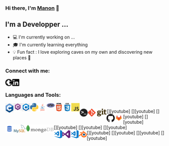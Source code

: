 ### Hi there, I'm [Manon][website] 👋

## I'm a Developper ...
- :computer: I'm currently working on ...
- :mortar_board: I'm currently learning everything
- :bulb: Fun fact : I love exploring caves on my own and discovering new places 🌱

### Connect with me:
[<img align="left" alt="codeSTACKr.com" width="22px" src="https://raw.githubusercontent.com/iconic/open-iconic/master/svg/globe.svg" />][website]
[<img align="left" alt="codeSTACKr | LinkedIn" width="22px" src="./Images/linkedin.svg" />][linkedin]

<br />

### Languages and Tools:

[<img align="left" alt="C" width="26px" src="./Images/c.png" />][youtube]
[<img align="left" alt="C#" width="26px" src="./Images/csharp.png" />][youtube]
[<img align="left" alt="C++" width="26px" src="./Images/cpp.png" />][youtube]
[<img align="left" alt="Python" width="26px" src="./Images/python.png" />][youtube]
[<img align="left" alt="Java" width="26px" src="./Images/java.png" />][youtube]
[<img align="left" alt="PHP" width="26px" src="./Images/php.svg" />][youtube]
[<img align="left" alt="HTML5" width="26px" src="./Images/html.png" />][youtube]
[<img align="left" alt="CSS3" width="26px" src="./Images/css.png" />][youtube]
[<img align="left" alt="JavaScript" width="26px" src="./Images/javascript.png" />][youtube]

<br />
[<img align="left" alt="Terminal" width="26px" src="./Images/terminal.png" />][youtube]
[<img align="left" alt="Git" height="26px" src="./Images/git.png" />][youtube]
[<img align="left" alt="GitHub" width="26px" src="./Images/github.png" />][youtube]
[<img align="left" alt="GitLab" width="26px" src="./Images/gitlab.png" />][youtube]

<br />
[<img align="left" alt="SQL" width="26px" src="./Images/sql.png" />][youtube]
[<img align="left" alt="MySQL" height="26px" src="./Images/mysql.png" />][youtube]
[<img align="left" alt="MongoDB" height="26px" src="./Images/mongodb.png" />][youtube]

<br />
[<img align="left" alt="Visual Studio Code" width="26px" src="./Images/visual-studio-code.png" />][youtube]
[<img align="left" alt="Visual Studio" width="26px" src="./Images/visual-studio.png" />][youtube]
[<img align="left" alt="Unity" width="26px" src="./Images/visual-studio-code.png" />][youtube]
[<img align="left" alt="Blender" width="26px" src="./Images/blender.png" />][youtube]

<br />
<br />

[website]: http://manonvessiot.epizy.com/
[linkedin]: https://www.linkedin.com/in/manon-vessiot-b5a054153
[youtube]: https://www.youtube.com